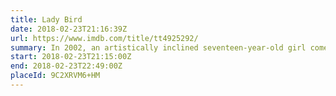 ```yaml
---
title: Lady Bird
date: 2018-02-23T21:16:39Z
url: https://www.imdb.com/title/tt4925292/
summary: In 2002, an artistically inclined seventeen-year-old girl comes of age in Sacramento, California.
start: 2018-02-23T21:15:00Z
end: 2018-02-23T22:49:00Z
placeId: 9C2XRVM6+HM
---
```

